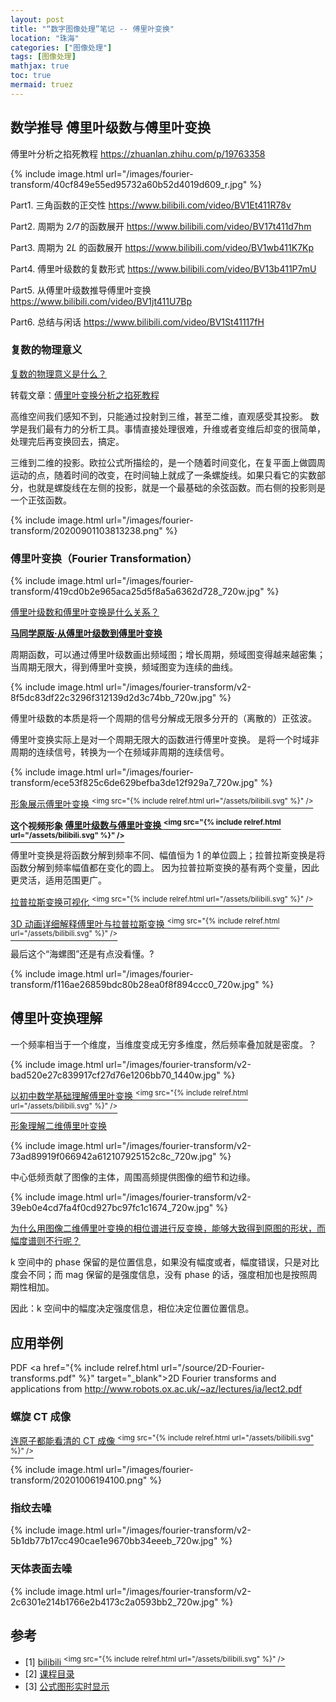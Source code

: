 ```yaml
---
layout: post
title: "“数字图像处理”笔记 -- 傅里叶变换"
location: "珠海"
categories: ["图像处理"]
tags: [图像处理]
mathjax: true
toc: true
mermaid: truez
---
```



## 数学推导 傅里叶级数与傅里叶变换

傅里叶分析之掐死教程 <https://zhuanlan.zhihu.com/p/19763358>

{% include image.html url="/images/fourier-transform/40cf849e55ed95732a60b52d4019d609_r.jpg" %}

Part1. 三角函数的正交性 <https://www.bilibili.com/video/BV1Et411R78v>

Part2. 周期为 $2\varPi$ 的函数展开 <https://www.bilibili.com/video/BV17t411d7hm>

Part3. 周期为 $2L$ 的函数展开 <https://www.bilibili.com/video/BV1wb411K7Kp>

Part4. 傅里叶级数的复数形式 <https://www.bilibili.com/video/BV13b411P7mU>

Part5. 从傅里叶级数推导傅里叶变换 <https://www.bilibili.com/video/BV1jt411U7Bp>

Part6. 总结与闲话 <https://www.bilibili.com/video/BV1St41117fH>


### 复数的物理意义

[复数的物理意义是什么？](https://www.zhihu.com/question/23234701/answer/26017000)

转载文章：[傅里叶变换分析之掐死教程](https://blog.csdn.net/Ciellee/article/details/108304531)

高维空间我们感知不到，只能通过投射到三维，甚至二维，直观感受其投影。
数学是我们最有力的分析工具。事情直接处理很难，升维或者变维后却变的很简单，处理完后再变换回去，搞定。

三维到二维的投影。欧拉公式所描绘的，是一个随着时间变化，在复平面上做圆周运动的点，随着时间的改变，在时间轴上就成了一条螺旋线。如果只看它的实数部分，也就是螺旋线在左侧的投影，就是一个最基础的余弦函数。而右侧的投影则是一个正弦函数。

{% include image.html url="/images/fourier-transform/20200901103813238.png" %}


### 傅里叶变换（Fourier Transformation）

{% include image.html url="/images/fourier-transform/419cd0b2e965aca25d5f8a5a6362d728_720w.jpg" %}

[傅里叶级数和傅里叶变换是什么关系？](https://www.zhihu.com/question/21665935)

**[马同学原版·从傅里叶级数到傅里叶变换](https://www.matongxue.com/madocs/712)**

周期函数，可以通过傅里叶级数画出频域图；增长周期，频域图变得越来越密集；当周期无限大，得到傅里叶变换，频域图变为连续的曲线。

{% include image.html url="/images/fourier-transform/v2-8f5dc83df22c3296f312139d2d3c74bb_720w.jpg" %}

傅里叶级数的本质是将一个周期的信号分解成无限多分开的（离散的）正弦波。

傅里叶变换实际上是对一个周期无限大的函数进行傅里叶变换。
是将一个时域非周期的连续信号，转换为一个在频域非周期的连续信号。

{% include image.html url="/images/fourier-transform/ece53f825c6de629befba3de12f929a7_720w.jpg" %}

[形象展示傅里叶变换 <sup><img src="{% include relref.html url="/assets/bilibili.svg" %}" /></sup>](https://www.bilibili.com/video/BV1pW411J7s8)

**这个视频形象 [傅里叶级数与傅里叶变换 <sup><img src="{% include relref.html url="/assets/bilibili.svg" %}" /></sup>](https://www.bilibili.com/video/BV11W411H7Uz)**

傅里叶变换是将函数分解到频率不同、幅值恒为 1 的单位圆上；拉普拉斯变换是将函数分解到频率幅值都在变化的圆上。
因为拉普拉斯变换的基有两个变量，因此更灵活，适用范围更广。

[拉普拉斯变换可视化 <sup><img src="{% include relref.html url="/assets/bilibili.svg" %}" /></sup>](https://www.bilibili.com/video/BV1Yb411G7u2)

[3D 动画详细解释傅里叶与拉普拉斯变换 <sup><img src="{% include relref.html url="/assets/bilibili.svg" %}" /></sup>](https://www.bilibili.com/video/BV1MJ41147PH)

最后这个“海螺图”还是有点没看懂。?

{% include image.html url="/images/fourier-transform/f116ae26859bdc80b28ea0f8f894ccc0_720w.jpg" %}


## 傅里叶变换理解

一个频率相当于一个维度，当维度变成无穷多维度，然后频率叠加就是密度。？

{% include image.html url="/images/fourier-transform/v2-bad520e27c839917cf27d76e1206bb70_1440w.jpg" %}

[以初中数学基础理解傅里叶变换 <sup><img src="{% include relref.html url="/assets/bilibili.svg" %}" /></sup>](https://www.bilibili.com/video/BV1TJ41157FZ)

[形象理解二维傅里叶变换](https://zhuanlan.zhihu.com/p/110026009)

{% include image.html url="/images/fourier-transform/v2-73ad89919f066942a612107925152c8c_720w.jpg" %}

中心低频贡献了图像的主体，周围高频提供图像的细节和边缘。

{% include image.html url="/images/fourier-transform/v2-39eb0e4cd7fa4f0cd927bc97fc1c1674_720w.jpg" %}

[为什么用图像二维傅里叶变换的相位谱进行反变换，能够大致得到原图的形状，而幅度谱则不行呢？](https://www.zhihu.com/question/23718291/answer/1057562032)

k 空间中的 phase 保留的是位置信息，如果没有幅度或者，幅度错误，只是对比度会不同；而 mag 保留的是强度信息，没有 phase 的话，强度相加也是按照周期性相加。

因此：k 空间中的幅度决定强度信息，相位决定位置位置信息。


## 应用举例

PDF <a href="{% include relref.html url="/source/2D-Fourier-transforms.pdf" %}"
target="_blank">2D Fourier transforms and applications</a>
from http://www.robots.ox.ac.uk/~az/lectures/ia/lect2.pdf


### 螺旋 CT 成像

[连原子都能看清的 CT 成像 <sup><img src="{% include relref.html url="/assets/bilibili.svg" %}" /></sup>](https://www.bilibili.com/video/BV1w54y1R7LT)

{% include image.html url="/images/fourier-transform/20201006194100.png" %}


### 指纹去噪

{% include image.html url="/images/fourier-transform/v2-5b1db77b17cc490cae1e9670bb34eeeb_720w.jpg" %}


### 天体表面去噪

{% include image.html url="/images/fourier-transform/v2-2c6301e214b1766e2b4173c2a0593bb2_720w.jpg" %}


## 参考

- [1] [bilibili <sup><img src="{% include relref.html url="/assets/bilibili.svg" %}" /></sup>](https://space.bilibili.com/230105574/channel/detail?cid=67768)
- [2] [课程目录](https://www.cnblogs.com/-wenli/p/11744405.html)
- [3] [公式图形实时显示](https://www.desmos.com/calculator)
